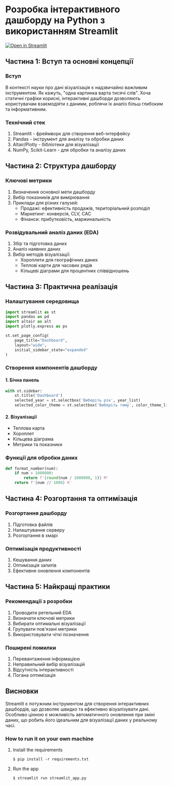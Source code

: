 # Розробка інтерактивного дашборду на Python з використанням Streamlit


[![Open in Streamlit](https://static.streamlit.io/badges/streamlit_badge_black_white.svg)](https://blank-app-template.streamlit.app/)



## Частина 1: Вступ та основні концепції

### Вступ
В контексті науки про дані візуалізація є надзвичайно важливим інструментом. Як кажуть, "одна картинка варта тисячі слів". Хоча статичні графіки корисні, інтерактивні дашборди дозволяють користувачам взаємодіяти з даними, роблячи їх аналіз більш глибоким та інформативним.

### Технічний стек
1. Streamlit - фреймворк для створення веб-інтерфейсу
2. Pandas - інструмент для аналізу та обробки даних
3. Altair/Plotly - бібліотеки для візуалізації
4. NumPy, Scikit-Learn - для обробки та аналізу даних

## Частина 2: Структура дашборду

### Ключові метрики
1. Визначення основної мети дашборду
2. Вибір показників для вимірювання
3. Приклади для різних галузей:
   - Продажі: ефективність продажів, територіальний розподіл
   - Маркетинг: конверсія, CLV, CAC
   - Фінанси: прибутковість, маржинальність

### Розвідувальний аналіз даних (EDA)
1. Збір та підготовка даних
2. Аналіз наявних даних
3. Вибір методів візуалізації:
   - Хороплети для географічних даних
   - Теплові карти для часових рядів
   - Кільцеві діаграми для процентних співвідношень

## Частина 3: Практична реалізація

### Налаштування середовища
```python
import streamlit as st
import pandas as pd
import altair as alt
import plotly.express as px

st.set_page_config(
    page_title="Dashboard",
    layout="wide",
    initial_sidebar_state="expanded"
)
```

### Створення компонентів дашборду

#### 1. Бічна панель
```python
with st.sidebar:
    st.title('Dashboard')
    selected_year = st.selectbox('Виберіть рік', year_list)
    selected_color_theme = st.selectbox('Виберіть тему', color_theme_list)
```

#### 2. Візуалізації
- Теплова карта
- Хороплет
- Кільцева діаграма
- Метрики та показники

### Функції для обробки даних
```python
def format_number(num):
    if num > 1000000:
        return f'{round(num / 1000000, 1)} M'
    return f'{num // 1000} K'
```

## Частина 4: Розгортання та оптимізація

### Розгортання дашборду
1. Підготовка файлів
2. Налаштування серверу
3. Розгортання в хмарі

### Оптимізація продуктивності
1. Кешування даних
2. Оптимізація запитів
3. Ефективне оновлення компонентів

## Частина 5: Найкращі практики

### Рекомендації з розробки
1. Проводити ретельний EDA
2. Визначати ключові метрики
3. Вибирати оптимальні візуалізації
4. Групувати пов'язані метрики
5. Використовувати чіткі позначення

### Поширені помилки
1. Перевантаження інформацією
2. Неправильний вибір візуалізацій
3. Відсутність інтерактивності
4. Погана оптимізація

## Висновки
Streamlit є потужним інструментом для створення інтерактивних дашбордів, що дозволяє швидко та ефективно візуалізувати дані. Особливо цінною є можливість автоматичного оновлення при зміні даних, що робить його ідеальним для візуалізації даних у реальному часі.

### How to run it on your own machine

1. Install the requirements

   ```
   $ pip install -r requirements.txt
   ```

2. Run the app

   ```
   $ streamlit run streamlit_app.py
   ```
